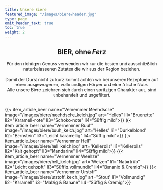 ```yaml
---
title: Unsere Biere
featured_image: "/images/biere/header.jpg"
type: page
omit_header_text: true
toc: true
weight: 2
---
```


<center>
<h2>BIER, ohne <i>Ferz</i></h2>
Für den richtigen Genuss verwenden wir nur die besten und ausschließlich naturbelassenen Zutaten die wir aus der Region beziehen. 
</br></br>Damit der Durst nicht zu kurz kommt achten wir bei unseren Rezepturen auf einen ausgewogenen, vollmundigen Körper und eine frische Note. <br>Alle unsere Biere zeichnen sich durch einen spritzigen Charakter aus, sind unbehandelt und ungefiltert.
</center>
</br>

{{< item_article_beer name="Vernemmer Meehdsche" image="/images/biere/meehdsche_kelch.jpg" art="Helles" li1="Bruenette" li2="Karamell-note" li3="Schoko-note" li4="Süffig mild">}}
{{< item_article_beer name="Vernemmer Buuh" image="/images/biere/buuh_kelch.jpg" art="Helles" li1="Dunkelblond" li2="Bernstein" li3="Leicht karamellig" li4="Süffig mild">}}
{{< item_article_beer name="Vernemmer Hell" image="/images/biere/hell_kelch.jpg" art="Kellerpils" li1="Kellerpils" li2="Kalt gehopft" li3="Mandarine" li4="Süffig mild">}}
{{< item_article_beer name="Vernemmer Weehze"  image="/images/biere/hell_kelch.jpg" art="Weizen" li1="Naturtrüb" li2="Leicht gehopft" li3="Süffig,vollmundig" li4="Bananig & Cremig">}}
{{< item_article_beer name="Vernemmer Urstoff" image="/images/biere/urstoff_kelch.jpg" art="Stout" li1="Vollmundig" li2="Karamell" li3="Malzig & Banane" li4="Süffig & Cremig">}}
